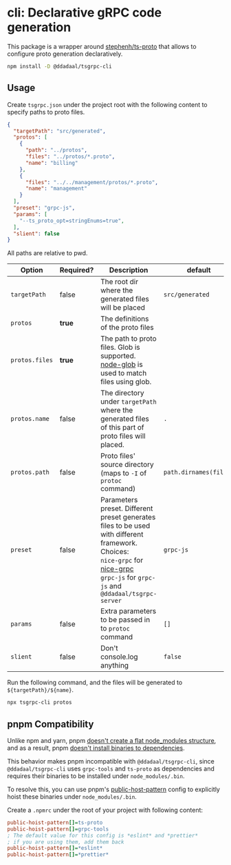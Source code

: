# cli: Declarative gRPC code generation 

This package is a wrapper around [stephenh/ts-proto](https://github.com/stephenh/ts-proto) that allows to configure proto generation declaratively.

```bash
npm install -D @ddadaal/tsgrpc-cli
```

## Usage

Create `tsgrpc.json` under the project root with the following content to specify paths to proto files.

```json
{
  "targetPath": "src/generated",
  "protos": [
    {
      "path": "../protos",
      "files": "../protos/*.proto",
      "name": "billing"
    },
    {
      "files": "../../management/protos/*.proto",
      "name": "management"
    }
  ],
  "preset": "grpc-js",
  "params": [
    "--ts_proto_opt=stringEnums=true",
  ],
  "slient": false
}
```

All paths are relative to pwd. 

| Option         | Required? | Description                                                                                                                                                                                                                           | default                |
| -------------- | --------- | ------------------------------------------------------------------------------------------------------------------------------------------------------------------------------------------------------------------------------------- | ---------------------- |
| `targetPath`   | false     | The root dir where the generated files will be placed                                                                                                                                                                                 | `src/generated`        |
| `protos`       | **true**  | The definitions of the proto files                                                                                                                                                                                                    |                        |
| `protos.files` | **true**  | The path to proto files. Glob is supported. [node-glob](https://github.com/isaacs/node-glob) is used to match files using glob.                                                                                                       |                        |
| `protos.name`  | false     | The directory under `targetPath` where the generated files of this part of proto files will placed.                                                                                                                                   | `.`                    |
| `protos.path`  | false     | Proto files' source directory (maps to `-I` of `protoc` command)                                                                                                                                                                      | `path.dirnames(files)` |
| `preset`       | false     | Parameters preset. Different preset generates files to be used with different framework. Choices: <br/>`nice-grpc` for [nice-grpc](https://github.com/deeplay-io/nice-grpc) <br/>`grpc-js` for `grpc-js` and `@ddadaal/tsgrpc-server` | `grpc-js`              |
| `params`       | false     | Extra parameters to be passed in to `protoc` command                                                                                                                                                                                  | `[]`                   |
| `slient`       | false     | Don't console.log anything                                                                                                                                                                                                            | `false`                |

Run the following command, and the files will be generated to `${targetPath}/${name}`.

```bash
npx tsgrpc-cli protos
```

## pnpm Compatibility

Unlike npm and yarn, pnpm [doesn't create a flat node_modules structure](https://pnpm.io/motivation#creating-a-non-flat-node_modules-directory), and as a result, pnpm [doesn't install binaries to dependencies](https://github.com/pnpm/pnpm/issues/3566). 

This behavior makes pnpm incompatible with `@ddadaal/tsgrpc-cli`, since `@ddadaal/tsgrpc-cli` uses `grpc-tools` and `ts-proto` as dependencies and requires their binaries to be installed under `node_modules/.bin`.

 To resolve this, you can use pnpm's [public-host-pattern](`https://pnpm.io/npmrc#public-hoist-pattern`) config to explicitly hoist these binaries under `node_modules/.bin`.

Create a `.npmrc` under the root of your project with following content:

```ini
public-hoist-pattern[]=ts-proto
public-hoist-pattern[]=grpc-tools
; The default value for this config is *eslint* and *prettier*
; if you are using them, add them back
public-hoist-pattern[]=*eslint*
public-hoist-pattern[]=*prettier*
```